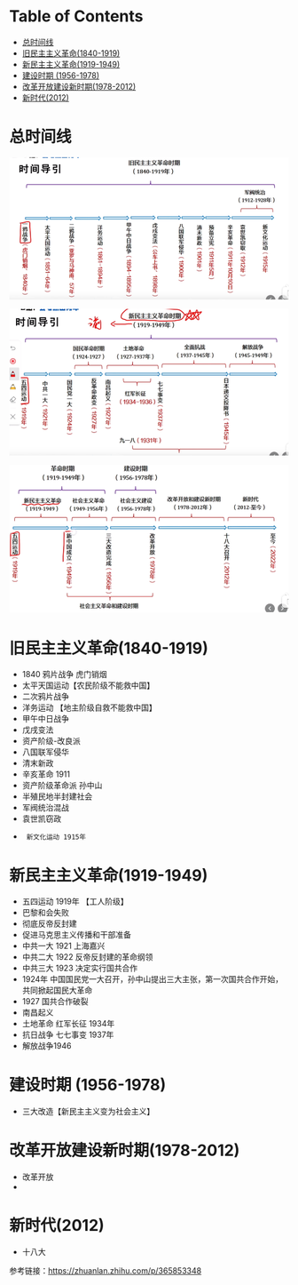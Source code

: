 # Table of Contents

* [总时间线](#总时间线)
* [旧民主主义革命(1840-1919)](#旧民主主义革命1840-1919)
* [新民主主义革命(1919-1949)](#新民主主义革命1919-1949)
* [建设时期 (1956-1978)](#建设时期-1956-1978)
* [改革开放建设新时期(1978-2012)](#改革开放建设新时期1978-2012)
* [新时代(2012)](#新时代2012)


# 总时间线

![image-20240327212443036](.images/image-20240327212443036.png)

![image-20240327212522406](.images/image-20240327212522406.png)


![image-20240327212554742](.images/image-20240327212554742.png)

# 旧民主主义革命(1840-1919)

 +   1840 鸦片战争 虎门销烟
 +   太平天国运动【农民阶级不能救中国】
 +   二次鸦片战争
 +   洋务运动 【地主阶级自救不能救中国】
 +   甲午中日战争
 +   戊戌变法
  +   资产阶级-改良派
   +   八国联军侵华
  +   清末新政
   +   辛亥革命 1911
 +   资产阶级革命派 孙中山
  +   半殖民地半封建社会
  +   军阀统治混战
+   袁世凯窃政
 +   	新文化运动 1915年

# 新民主主义革命(1919-1949)

 + 五四运动 1919年 【工人阶级】
 + 巴黎和会失败
 + 彻底反帝反封建
 + 促进马克思主义传播和干部准备
 + 	中共一大 1921 上海嘉兴
 + 中共二大 1922 反帝反封建的革命纲领
 + 中共三大 1923 决定实行国共合作
 + 	1924年 中国国民党一大召开，孙中山提出三大主张，第一次国共合作开始，共同掀起国民大革命
 + 	1927 国共合作破裂
 + 南昌起义
 + 	土地革命 红军长征 1934年
 + 	抗日战争 七七事变 1937年
 + 解放战争1946



# 建设时期 (1956-1978)
 + 三大改造【新民主主义变为社会主义】



# 改革开放建设新时期(1978-2012)

 + 	改革开放
 + 	

# 新时代(2012)
 + 	十八大


参考链接：https://zhuanlan.zhihu.com/p/365853348

